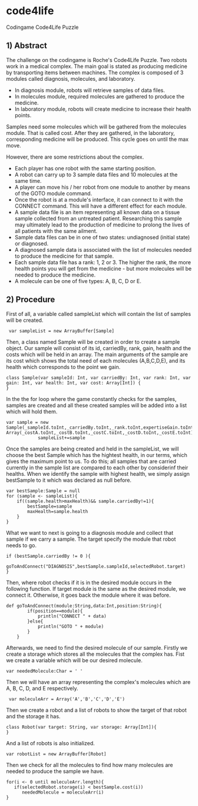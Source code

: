 # code4life
Codingame Code4Life Puzzle

## 1) Abstract

The challenge on the codingame is Roche's Code4Life Puzzle. Two robots work in a medical complex. The main goal is stated as producing medicine by transporting items between machines. The complex is composed of 3 modules called diagnosis, molecules, and laboratory.

* In diagnosis module, robots will retrieve samples of data files.
* In molecules module, required molecules are gathered to produce the medicine.
* In laboratory module, robots will create medicine to increase their health points.

Samples need some molecules which will be gathered from the molecules module. That is called cost. After they are gathered, in the laboratory, corresponding medicine will be produced. This cycle goes on until the max move. 

However, there are some restrictions about the complex.

* Each player has one robot with the same starting position.
* A robot can carry up to 3 sample data files and 10 molecules at the same time.
* A player can move his / her robot from one module to another by means of the GOTO module command.
* Once the robot is at a module's interface, it can connect to it with the CONNECT command. This will have a different effect for each module.
* A sample data file is an item representing all known data on a tissue sample collected from an untreated patient. Researching this sample may ultimately lead to the production of medicine to prolong the lives of all patients with the same ailment.
* Sample data files can be in one of two states: undiagnosed (initial state) or diagnosed.
* A diagnosed sample data is associated with the list of molecules needed to produce the medicine for that sample.
* Each sample data file has a rank: 1, 2 or 3. The higher the rank, the more health points you will get from the medicine - but more molecules will be needed to produce the medicine.
* A molecule can be one of five types: A, B, C, D or E.

## 2) Procedure

First of all, a variable called sampleList which will contain the list of samples will be created. 
```
 var sampleList = new ArrayBuffer[Sample]
```
Then, a class named Sample will be created in order to create a sample object. Our sample will consist of its id, carriedBy, rank, gain, health and the costs which will be held in an array. The main arguments of the sample are its cost which shows the total need of each molecules (A,B,C,D,E), and its health which corresponds to the point we gain.
```
class Sample(var sampleId: Int, var carriedBy: Int, var rank: Int, var gain: Int, var health: Int, var cost: Array[Int]) {
}
```
In the the for loop where the game constantly checks for the samples, samples are created and all these created samples will be added into a list which will hold them.
```
var sample = new Sample(_sampleId.toInt,_carriedBy.toInt,_rank.toInt,expertiseGain.toInt,_health.toInt, Array(_costA.toInt,_costB.toInt,_costC.toInt,_costD.toInt,_costE.toInt))
            sampleList+=sample
```
Once the samples are being created and held in the sampleList, we will choose the best Sample which has the hightest health, in our terms, which gives the maximum point to us.
To do this; all samples that are carried currently in the sample list are compared to each other by considerinf their healths. When we identify the sample with highest health, we simply assign bestSample to it which was declared as null before.
```
var bestSample:Sample = null
for (sample <- sampleList){
    if((sample.health>maxHealth)&& sample.carriedBy!=1){
        bestSample=sample
        maxHealth=sample.health
    }
}
```
What we want to next is going to a diagnosis module and collect that sample if we carry a sample. The target specify the module that robot needs to go.
```
if (bestSample.carriedBy != 0 ){
    goToAndConnect("DIAGNOSIS",bestSample.sampleId,selectedRobot.target)
}
```            
Then, where robot checks if it is in the desired module occurs in the following function. If target module is the same as the desired module, we connect it. Otherwise, it goes back the module where it was before.

```
def goToAndConnect(module:String,data:Int,position:String){
        if(position==module){
            println("CONNECT " + data)
        }else{
            println("GOTO " + module)
        }
    }
```
Afterwards, we need to find the desired molecule of our sample. Firstly we create a storage which stores all the molecules that the complex has. Fist we create a variable which will be our desired molecule.

```
var neededMolecule:Char = ' '
```

Then we will have an array representing the complex's molecules which are A, B, C, D, and E respectively.

```
 var moleculeArr = Array('A','B','C','D','E')
```
Then we create a robot and a list of robots to show the target of that robot and the storage it has.

```
class Robot(var target: String, var storage: Array[Int]){
}
```
And a list of robots is also initialized.

```
var robotList = new ArrayBuffer[Robot]
```
Then we check for all the molecules to find how many molecules are needed to produce the sample we have.

```
for(i <- 0 until moleculeArr.length){
   if(selectedRobot.storage(i) < bestSample.cost(i))
      neededMolecule = moleculeArr(i)
}
```


